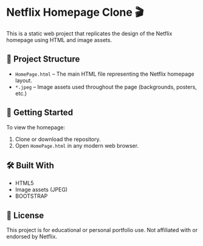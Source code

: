 # Netflix Homepage Clone 🎬

This is a static web project that replicates the design of the Netflix homepage using HTML and image assets.

## 📁 Project Structure

- `HomePage.html` – The main HTML file representing the Netflix homepage layout.
- `*.jpeg` – Image assets used throughout the page (backgrounds, posters, etc.)

## 🚀 Getting Started

To view the homepage:

1. Clone or download the repository.
2. Open `HomePage.html` in any modern web browser.

## 🛠 Built With

- HTML5
- Image assets (JPEG)
- BOOTSTRAP

## 📄 License

This project is for educational or personal portfolio use. Not affiliated with or endorsed by Netflix.

